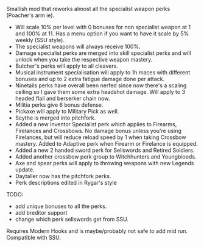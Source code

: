Smallish mod that reworks almost all the specialist weapon perks (Poacher's arm ie).  

* Will scale 10% per level with 0 bonuses for non specialist weapon at 1 and 100% at 11. Has a menu option if you want to have it scale by 5% weekly (SSU style).
* The specialist weapons will always receive 100%.
* Damage specialist perks are merged into skill specialist perks and will unlock when you take the respective weapon mastery.
* Butcher's perks will apply to all cleavers.
* Musical instrument specialisation will apply to 1h maces with different bonuses and up to 2 extra fatigue damage done per attack.
* Ninetails perks have overall been nerfed since now there's a scaling ceiling so I gave them some extra headshot damage. Will apply to 3 headed flail and berserker chain now.
* Militia perks give 6 bonus defense.
* Pickaxe will apply to Military Pick as well.
* Scythe is merged into pitchfork.
* Added a new Inventor Specialist perk which applies to Firearms, Firelances and Crossbows. No damage bonus unless you're using Firelances, but will reduce reload speed by 1 when taking Crossbow mastery. Added to Adaptive perk when Firearm or Firelance is equipped.
* Added a new 2 handed sword perk for Sellswords and Retired Soldiers.
* Added another crossbow perk group to Witchhunters and Youngbloods.
* Axe and spear perks will apply to throwing weapons with new Legends update.
* Daytaller now has the pitchfork perks.
* Perk descriptions edited in Rygar's style

TODO:
* add unique bonuses to all the perks.
* add breditor support
* change which perk sellswords get from SSU.

Requires Modern Hooks and is maybe/probably not safe to add mid run. Compatible with SSU.
